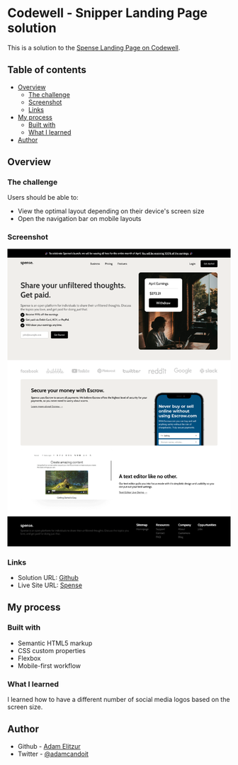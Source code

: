 # Codewell - Snipper Landing Page solution

This is a solution to the [Spense Landing Page on Codewell](https://www.codewell.cc/challenges/spense-landing-page--608a7a859691700015db16c5).

## Table of contents

-   [Overview](#overview)
    -   [The challenge](#the-challenge)
    -   [Screenshot](#screenshot)
    -   [Links](#links)
-   [My process](#my-process)
    -   [Built with](#built-with)
    -   [What I learned](#what-i-learned)
-   [Author](#author)

## Overview

### The challenge

Users should be able to:

-   View the optimal layout depending on their device's screen size
-   Open the navigation bar on mobile layouts

### Screenshot

![](./Final-Screenshot/screenshot.png)

### Links

-   Solution URL: [Github](https://github.com/AdamEli/Spense-Landing-Page-Codewell)
-   Live Site URL: [Spense](https://spense-landing-page-codewell-eta.vercel.app/)

## My process

### Built with

-   Semantic HTML5 markup
-   CSS custom properties
-   Flexbox
-   Mobile-first workflow

### What I learned

I learned how to have a different number of social media logos based on the screen size.

## Author

-   Github - [Adam Elitzur](https://github.com/AdamEli?tab=repositories)
-   Twitter - [@adamcandoit](https://twitter.com/adamcandoit)
